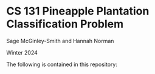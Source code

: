 # CS 131 Pineapple Plantation Classification Problem 
Sage McGinley-Smith and Hannah Norman 

Winter 2024 

The following is contained in this repository:
